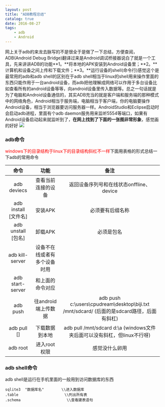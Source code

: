 ```yaml
---
layout: post
title: "ADB教程总结"
catalog: true 
date: 2016-08-27
tags: 
    - adb
    - Android
---
```


网上关于adb的来龙去脉写的不是很全于是做了一下总结，方便查阅，ADB(Android Debug Bridge)翻译过来是Android调试桥接器说白了就是一个工具，先来讲讲ADB的功能**1。**将本地的APK安装到Android设备里；**2。**计算机和设备之间上传和下载文件；**3。**运行设备的shell(命令行)感觉这个是最常用的adb和adb shell的区别在于adb shell相当于linux的shell用来操作里面的东西只能作用于一台android设备，而adb把他理解成网络可以作用于多台设备比如查看所有的android设备等等，向android设备里传入数据等。总之一句话就是为了电脑和Android设备通信的，其实ADB充当的就是客户端和服务端的那种模式中的网络角色，Android相当于服务端，电脑相当于客户端，你的电脑要操作Android设备，相当于浏览器要访问服务器一样。AndroidStudio和Eclipse启动时会启动adb进程，里面有个adb daemon服务用来监听5554等端口，如果有Android设备启动起来就监听到了，**在网上找到了下面的一张图非常形象**，感觉画的好好<!--more-->
![](http://of0xqj5p6.bkt.clouddn.com/2016/0827adbconnection.png)

### adb命令  

<font color="red">windows下的目录结构于linux下的目录结构斜杠不一样</font>下面用表格的形式总结一下adb的常用命令

|           命令         |           功能            |                                                    备注                                   |
| :--------------------: | :----------------------: |  :-------------------------------------------------------------------------------------:  |                             
|        adb deviecs     |    查看当前连接的设备      |             返回设备序列号和在线状态onffline、device                |
|   adb install [文件名]  |     安装APK              |                         必须要有后缀名称                          |
|  adb   unstall [包名]   |     卸载APK              |                                     必须是包名                  |
| adb kill-server      |   设备不在线或者有多个设备时用 |                                                                 |              
| adb start-server     |        和上面的命令对应       |                                                                     |                   
|  adb push <local> <remote> |  往android端上传数据   | adb push c:\users\cpudream\desktop\biji.txt  /mnt/sdcard/  (后面的是sdcard路径，后面有斜杠)   |                   
|   adb pull <remote> [<local>]  | 下载数据到本地       | adb pull /mnt/sdcard  d:\a (windows文件夹后面可以没有斜杠，但linux不行呀)                    |
|  adb root                    | 进入root权限       |            感觉没什么卵用                                                        |
 

### adb shell命令
adb shell是运行在手机里面的一般用到访问数据库的东西

```
sqlite3  "数据库名"        \\进入数据库
.table                     \\列出所有表
.schema                     \\查看建表语句
```


